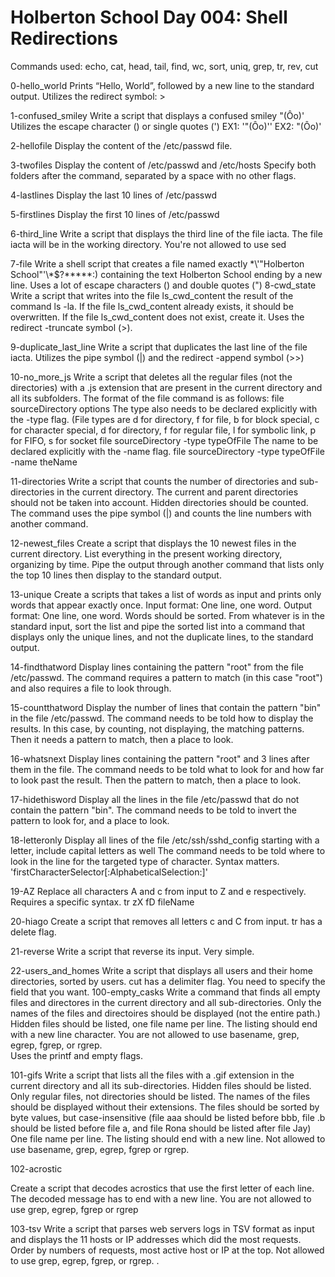 # Holberton School Day 004: Shell Redirections #

Commands used: echo, cat, head, tail, find, wc, sort, uniq, grep, tr, rev, cut

0-hello_world
	Prints “Hello, World”, followed by a new line to the standard output. Utilizes the redirect symbol: >

1-confused_smiley
	Write a script that displays a confused smiley "(Ôo)'
	Utilizes the escape character (\) or single quotes (')
	EX1: '"(Ôo)'\'
	EX2: \"\(Ôo\)\'
	
2-hellofile
	Display the content of the /etc/passwd file.

3-twofiles
	Display the content of /etc/passwd and /etc/hosts
	Specify both folders after the command, separated by a space with no other flags.

4-lastlines
	Display the last 10 lines of /etc/passwd

5-firstlines
	Display the first 10 lines of /etc/passwd
	
6-third_line
	Write a script that displays the third line of the file iacta. The file iacta will be in the working directory. You're not allowed to use sed

7-file
	Write a shell script that creates a file named exactly \*\\'"Holberton School"\'\\*$\?\*\*\*\*\*:) containing the text Holberton School ending by a new line.
	Uses a lot of escape characters (\) and double quotes (")
8-cwd_state
	Write a script that writes into the file ls_cwd_content the result of the command ls -la. If the file ls_cwd_content already exists, it should be overwritten. If the file ls_cwd_content does not exist, create it.
	Uses the redirect -truncate symbol (>).

9-duplicate_last_line
	Write a script that duplicates the last line of the file iacta.
	Utilizes the pipe symbol (|) and the redirect -append symbol (>>)

10-no_more_js
	Write a script that deletes all the regular files (not the directories) with a .js extension that are present in the current directory and all its subfolders.
	The format of the file command is as follows: 
	    file sourceDirectory options
	    The type also needs to be declared explicitly with the -type flag. (File types are d for directory, f for file, b for block special, c for character special, d for directory, f for regular file, l for symbolic link, p for FIFO, s for socket
	    file sourceDirectory -type typeOfFile
	    The name to be declared explicitly with the -name flag.
	    file sourceDirectory -type typeOfFile -name theName

11-directories
	Write a script that counts the number of directories and sub-directories in the current directory. The current and parent directories should not be taken into account. Hidden directories should be counted.
	The command uses the pipe symbol (|) and counts the line numbers with another command.

12-newest_files
	Create a script that displays the 10 newest files in the current directory.
	List everything in the present working directory, organizing by time. Pipe the output through another command that lists only the top 10 lines then display to the standard output.

13-unique
	Create a scripts that takes a list of words as input and prints only words that appear exactly once. Input format: One line, one word. Output format: One line, one word. Words should be sorted.
	From whatever is in the standard input, sort the list and pipe the sorted list into a command that displays only the unique lines, and not the duplicate lines, to the standard output.

14-findthatword
	Display lines containing the pattern "root" from the file /etc/passwd.
	The command requires a pattern to match (in this case "root") and also requires a file to look through.

15-countthatword
	Display the number of lines that contain the pattern "bin" in the file /etc/passwd.
	The command needs to be told how to display the results. In this case, by counting, not displaying, the matching patterns. Then it needs a pattern to match, then a place to look.
	
16-whatsnext
	Display lines containing the pattern "root" and 3 lines after them in the file.
	The command needs to be told what to look for and how far to look past the result. Then the pattern to match, then a place to look.

17-hidethisword
	Display all the lines in the file /etc/passwd that do not contain the pattern "bin".
	The command needs to be told to invert the pattern to look for, and a place to look.

18-letteronly
	Display all lines of the file /etc/ssh/sshd_config starting with a letter, include capital letters as well
	The command needs to be told where to look in the line for the targeted type of character. Syntax matters. 'firstCharacterSelector[:AlphabeticalSelection:]'	

19-AZ
	Replace all characters A and c from input to Z and e respectively.
	Requires a specific syntax. tr zX fD fileName

20-hiago
	Create a script that removes all letters c and C from input.
	tr has a delete flag.

21-reverse
	Write a script that reverse its input.
	Very simple.

22-users_and_homes
	Write a script that displays all users and their home directories, sorted by users.
	cut has a delimiter flag. You need to specify the field that you want. 
100-empty_casks
	Write a command that finds all empty files and directores in the current directory and all sub-directories. Only the names of the files and directoires should be displayed (not the entire path.)
	Hidden files should be listed, one file name per line. The listing should end with a new line character. You are not allowed to use basename, grep, egrep, fgrep, or rgrep.  
	Uses the printf and empty flags. 

101-gifs
	Write a script that lists all the files with a .gif extension in the current directory and all its sub-directories.
Hidden files should be listed. Only regular files, not directories should be listed. The names of the files should be displayed without their extensions. The files should be sorted by byte values, but case-insensitive (file aaa should be listed before bbb, file .b should be listed before file a, and file Rona should be listed after file Jay) One file name per line. The listing should end with a new line. Not allowed to use basename, grep, egrep, fgrep or rgrep.

102-acrostic

Create a script that decodes acrostics that use the first letter of each line. The decoded message has to end with a new line. You are not allowed to use grep, egrep, fgrep or rgrep


103-tsv
Write a script that parses web servers logs in TSV format as input and displays the 11 hosts or IP addresses which did the most requests.
Order by numbers of requests, most active host or IP at the top. Not allowed to use grep, egrep, fgrep, or rgrep.
.

